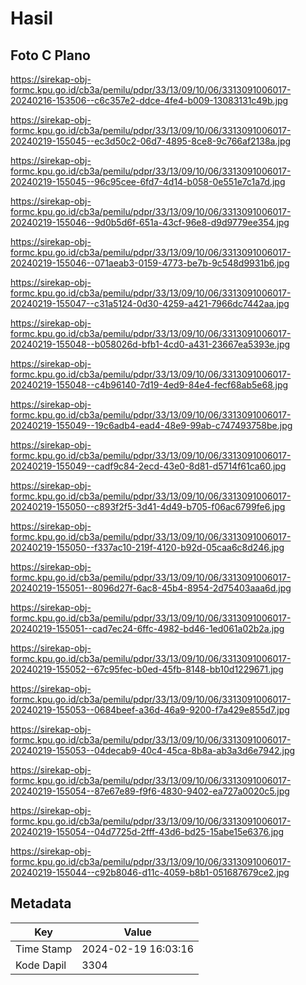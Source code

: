 # Hasil

## Foto C Plano

https://sirekap-obj-formc.kpu.go.id/cb3a/pemilu/pdpr/33/13/09/10/06/3313091006017-20240216-153506--c6c357e2-ddce-4fe4-b009-13083131c49b.jpg

https://sirekap-obj-formc.kpu.go.id/cb3a/pemilu/pdpr/33/13/09/10/06/3313091006017-20240219-155045--ec3d50c2-06d7-4895-8ce8-9c766af2138a.jpg

https://sirekap-obj-formc.kpu.go.id/cb3a/pemilu/pdpr/33/13/09/10/06/3313091006017-20240219-155045--96c95cee-6fd7-4d14-b058-0e551e7c1a7d.jpg

https://sirekap-obj-formc.kpu.go.id/cb3a/pemilu/pdpr/33/13/09/10/06/3313091006017-20240219-155046--9d0b5d6f-651a-43cf-96e8-d9d9779ee354.jpg

https://sirekap-obj-formc.kpu.go.id/cb3a/pemilu/pdpr/33/13/09/10/06/3313091006017-20240219-155046--071aeab3-0159-4773-be7b-9c548d9931b6.jpg

https://sirekap-obj-formc.kpu.go.id/cb3a/pemilu/pdpr/33/13/09/10/06/3313091006017-20240219-155047--c31a5124-0d30-4259-a421-7966dc7442aa.jpg

https://sirekap-obj-formc.kpu.go.id/cb3a/pemilu/pdpr/33/13/09/10/06/3313091006017-20240219-155048--b058026d-bfb1-4cd0-a431-23667ea5393e.jpg

https://sirekap-obj-formc.kpu.go.id/cb3a/pemilu/pdpr/33/13/09/10/06/3313091006017-20240219-155048--c4b96140-7d19-4ed9-84e4-fecf68ab5e68.jpg

https://sirekap-obj-formc.kpu.go.id/cb3a/pemilu/pdpr/33/13/09/10/06/3313091006017-20240219-155049--19c6adb4-ead4-48e9-99ab-c747493758be.jpg

https://sirekap-obj-formc.kpu.go.id/cb3a/pemilu/pdpr/33/13/09/10/06/3313091006017-20240219-155049--cadf9c84-2ecd-43e0-8d81-d5714f61ca60.jpg

https://sirekap-obj-formc.kpu.go.id/cb3a/pemilu/pdpr/33/13/09/10/06/3313091006017-20240219-155050--c893f2f5-3d41-4d49-b705-f06ac6799fe6.jpg

https://sirekap-obj-formc.kpu.go.id/cb3a/pemilu/pdpr/33/13/09/10/06/3313091006017-20240219-155050--f337ac10-219f-4120-b92d-05caa6c8d246.jpg

https://sirekap-obj-formc.kpu.go.id/cb3a/pemilu/pdpr/33/13/09/10/06/3313091006017-20240219-155051--8096d27f-6ac8-45b4-8954-2d75403aaa6d.jpg

https://sirekap-obj-formc.kpu.go.id/cb3a/pemilu/pdpr/33/13/09/10/06/3313091006017-20240219-155051--cad7ec24-6ffc-4982-bd46-1ed061a02b2a.jpg

https://sirekap-obj-formc.kpu.go.id/cb3a/pemilu/pdpr/33/13/09/10/06/3313091006017-20240219-155052--67c95fec-b0ed-45fb-8148-bb10d1229671.jpg

https://sirekap-obj-formc.kpu.go.id/cb3a/pemilu/pdpr/33/13/09/10/06/3313091006017-20240219-155053--0684beef-a36d-46a9-9200-f7a429e855d7.jpg

https://sirekap-obj-formc.kpu.go.id/cb3a/pemilu/pdpr/33/13/09/10/06/3313091006017-20240219-155053--04decab9-40c4-45ca-8b8a-ab3a3d6e7942.jpg

https://sirekap-obj-formc.kpu.go.id/cb3a/pemilu/pdpr/33/13/09/10/06/3313091006017-20240219-155054--87e67e89-f9f6-4830-9402-ea727a0020c5.jpg

https://sirekap-obj-formc.kpu.go.id/cb3a/pemilu/pdpr/33/13/09/10/06/3313091006017-20240219-155054--04d7725d-2fff-43d6-bd25-15abe15e6376.jpg

https://sirekap-obj-formc.kpu.go.id/cb3a/pemilu/pdpr/33/13/09/10/06/3313091006017-20240219-155044--c92b8046-d11c-4059-b8b1-051687679ce2.jpg


## Metadata

| Key        | Value               |
| ---------- | ------------------- |
| Time Stamp | 2024-02-19 16:03:16 |
| Kode Dapil | 3304                |



